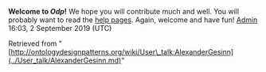 __Welcome to _Odp_!__ We hope you will contribute much and well. 
You will probably want to read the [help pages](http://ontologydesignpatterns.org/wiki/Help:Contents "Help:Contents"). Again, welcome and have fun! [Admin](../User/ValentinaPresutti.md "User:ValentinaPresutti") 16:03, 2 September 2019 (UTC)





Retrieved from "[http://ontologydesignpatterns.org/wiki/User\_talk:AlexanderGesinn](../User_talk/AlexanderGesinn.md)"